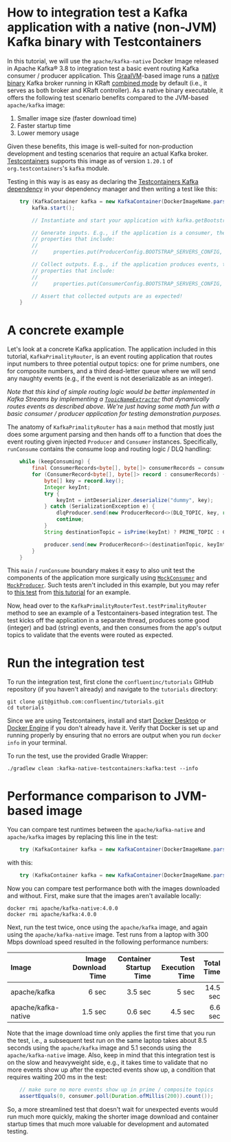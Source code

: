 <!-- title: How to integration test a Kafka application with a native (non-JVM) Kafka binary with Testcontainers -->
<!-- description: In this tutorial, learn how to integration test a Kafka application with a native (non-JVM) Kafka binary with Testcontainers, with step-by-step instructions and supporting code. -->

# How to integration test a Kafka application with a native (non-JVM) Kafka binary with Testcontainers

In this tutorial, we will use the `apache/kafka-native` Docker Image released in Apache Kafka® 3.8 to integration test a basic event routing Kafka consumer / producer application. This [GraalVM](https://www.graalvm.org/)-based image runs a [native binary](https://www.graalvm.org/latest/reference-manual/native-image/) Kafka broker running in KRaft [combined mode](https://kafka.apache.org/documentation/#kraft_role) by default (i.e., it serves as both broker and KRaft controller). As a native binary executable, it offers the following test scenario benefits compared to the JVM-based `apache/kafka` image:

1. Smaller image size (faster download time)
2. Faster startup time
3. Lower memory usage

Given these benefits, this image is well-suited for non-production development and testing scenarios that require an actual Kafka broker. [Testcontainers](https://java.testcontainers.org/modules/kafka/) supports this image as of version `1.20.1` of `org.testcontainers`'s `kafka` module.

Testing in this way is as easy as declaring the [Testcontainers Kafka dependency](https://mvnrepository.com/artifact/org.testcontainers/kafka/1.20.5) in your dependency manager and then writing a test like this:

```java
    try (KafkaContainer kafka = new KafkaContainer(DockerImageName.parse("apache/kafka-native:<VERSION>"))) {
        kafka.start();

        // Instantiate and start your application with kafka.getBootstrapServers() as your bootstrap servers endpoint

        // Generate inputs. E.g., if the application is a consumer, then create a Producer instantiated with 
        // properties that include:
        //
        //     properties.put(ProducerConfig.BOOTSTRAP_SERVERS_CONFIG, kafka.getBootstrapServers());

        // Collect outputs. E.g., if the application produces events, then create a Consumer instantiated with 
        // properties that include:
        //
        //     properties.put(ConsumerConfig.BOOTSTRAP_SERVERS_CONFIG, kafka.getBootstrapServers());

        // Assert that collected outputs are as expected!
    }
```
        
# A concrete example

Let's look at a concrete Kafka application. The application included in this tutorial, `KafkaPrimalityRouter`, is an 
event routing application that routes input numbers to three potential output topics: one for prime numbers, one for
composite numbers, and a third dead-letter queue where we will send any naughty events (e.g., if the event is not 
deserializable as an integer).

_*Note that this kind of simple routing logic would be better implemented in Kafka Streams by implementing a 
[`TopicNameExtractor`](https://javadoc.io/static/org.apache.kafka/kafka-streams/3.7.0/org/apache/kafka/streams/processor/TopicNameExtractor.html)
that dynamically routes events as described above. We're just having some math fun with a basic consumer / producer application for 
testing demonstration purposes.*_

The anatomy of `KafkaPrimalityRouter` has a `main` method that mostly just does some argument parsing and then hands off
to a function that does the event routing given injected `Producer` and `Consumer` instances. Specifically, `runConsume`
contains the consume loop and routing logic / DLQ handling:

```java
    while (keepConsuming) {
        final ConsumerRecords<byte[], byte[]> consumerRecords = consumer.poll(Duration.ofSeconds(1));
        for (ConsumerRecord<byte[], byte[]> record : consumerRecords) {
            byte[] key = record.key();
            Integer keyInt;
            try {
                keyInt = intDeserializer.deserialize("dummy", key);
            } catch (SerializationException e) {
                dlqProducer.send(new ProducerRecord<>(DLQ_TOPIC, key, record.value()));
                continue;
            }
            String destinationTopic = isPrime(keyInt) ? PRIME_TOPIC : COMPOSITE_TOPIC;

            producer.send(new ProducerRecord<>(destinationTopic, keyInt, keyInt));
        }
    }
```

This `main` / `runConsume` boundary makes it easy to also unit test the components of the application more surgically using [`MockConsumer`](https://kafka.apache.org/38/javadoc/org/apache/kafka/clients/consumer/MockConsumer.html)
and [`MockProducer`](https://kafka.apache.org/38/javadoc/org/apache/kafka/clients/producer/MockProducer.html). Such tests aren't included
in this example, but you may refer to [this test](https://github.com/confluentinc/tutorials/blob/master/kafka-producer-application/kafka/src/test/java/io/confluent/developer/KafkaProducerApplicationTest.java) from [this tutorial](https://developer.confluent.io/confluent-tutorials/kafka-producer-application/kafka/)
for an example.

Now, head over to the `KafkaPrimalityRouterTest.testPrimalityRouter` method to see an example of a Testcontainers-based 
integration test. The test kicks off the application in a separate thread, produces some good (integer) and bad (string)
events, and then consumes from the app's output topics to validate that the events were routed as expected.

# Run the integration test

To run the integration test, first clone the `confluentinc/tutorials` GitHub repository (if you haven't already) and navigate to the `tutorials` directory:

```shell
git clone git@github.com:confluentinc/tutorials.git
cd tutorials
```

Since we are using Testcontainers, install and start [Docker Desktop](https://docs.docker.com/desktop/) or 
[Docker Engine](https://docs.docker.com/engine/install/) if you don't already have it. Verify that Docker is set up and 
running properly by ensuring that no errors are output when you run `docker info` in your terminal.

To run the test, use the provided Gradle Wrapper:

```shell
./gradlew clean :kafka-native-testcontainers:kafka:test --info  
```

# Performance comparison to JVM-based image

You can compare test runtimes between the `apache/kafka-native` and `apache/kafka` images by replacing this line in the test:

```java
    try (KafkaContainer kafka = new KafkaContainer(DockerImageName.parse("apache/kafka-native:4.0.0"))) {
```

with this:

```java
    try (KafkaContainer kafka = new KafkaContainer(DockerImageName.parse("apache/kafka:4.0.0"))) {
```

Now you can compare test performance both with the images downloaded and without. First, make sure that the images aren't available locally:

```noformat
docker rmi apache/kafka-native:4.0.0
docker rmi apache/kafka:4.0.0
```

Next, run the test twice, once using the `apache/kafka` image, and again using the `apache/kafka-native` image. Test
runs from a laptop with 300 Mbps download speed resulted in the following performance numbers:

| Image                 | Image Download Time | Container Startup Time | Test Execution Time | Total Time |
|:----------------------|--------------------:|-----------------------:|--------------------:|-----------:|
| apache/kafka          |               6 sec |                3.5 sec |               5 sec |   14.5 sec |
| apache/kafka-native   |             1.5 sec |                0.6 sec |             4.5 sec |    6.6 sec |


Note that the image download time only applies the first time that you run the test, i.e., a subsequent test
run on the same laptop takes about 8.5 seconds using the `apache/kafka` image and 5.1 seconds using the `apache/kafka-native` image. 
Also, keep in mind that this integration test is on the slow and heavyweight side, e.g., it takes time to validate that no more 
events show up after the expected events show up, a condition that requires waiting 200 ms in the test:

```java
    // make sure no more events show up in prime / composite topics
    assertEquals(0, consumer.poll(Duration.ofMillis(200)).count());
```

So, a more streamlined test that doesn't wait for unexpected events would run much more quickly, making the shorter image
download and container startup times that much more valuable for development and automated testing.
